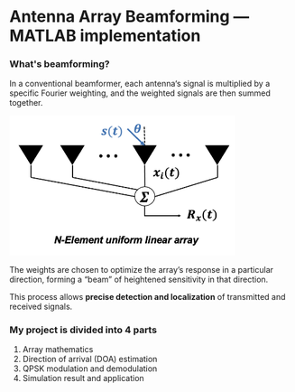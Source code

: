 # Antenna Array Beamforming — MATLAB implementation


### What's beamforming?
In a conventional beamformer, each antenna‘s signal is multiplied by a specific Fourier weighting, and the weighted signals are then summed together. 


<img src="beamforming scheme.png" width="400"/>

The weights are chosen to optimize the array’s response in a particular direction, forming a “beam” of heightened sensitivity in that direction. 

This process allows **precise detection and localization** of transmitted and received signals.


### My project is divided into 4 parts

1. Array mathematics
2. Direction of arrival (DOA) estimation
3. QPSK modulation and demodulation
4. Simulation result and application
